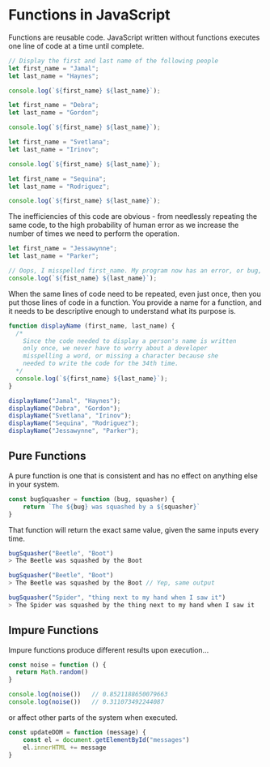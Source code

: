 # Functions in JavaScript

Functions are reusable code. JavaScript written without functions executes one line of code at a time until complete.

```js
// Display the first and last name of the following people
let first_name = "Jamal";
let last_name = "Haynes";

console.log(`${first_name} ${last_name}`);

let first_name = "Debra";
let last_name = "Gordon";

console.log(`${first_name} ${last_name}`);

let first_name = "Svetlana";
let last_name = "Irinov";

console.log(`${first_name} ${last_name}`);

let first_name = "Sequina";
let last_name = "Rodriguez";

console.log(`${first_name} ${last_name}`);
```

The inefficiencies of this code are obvious - from needlessly repeating the same code, to the high probability of human error as we increase the number of times we need to perform the operation.

```js
let first_name = "Jessawynne";
let last_name = "Parker";

// Oops, I misspelled first_name. My program now has an error, or bug, in it.
console.log(`${fist_name} ${last_name}`); 
```

When the same lines of code need to be repeated, even just once, then you put those lines of code in a function. You provide a name for a function, and it needs to be descriptive enough to understand what its purpose is.

```js
function displayName (first_name, last_name) {
  /*
    Since the code needed to display a person's name is written
    only once, we never have to worry about a developer 
    misspelling a word, or missing a character because she
    needed to write the code for the 34th time.
  */
  console.log(`${first_name} ${last_name}`);
}

displayName("Jamal", "Haynes");
displayName("Debra", "Gordon");
displayName("Svetlana", "Irinov");
displayName("Sequina", "Rodriguez");
displayName("Jessawynne", "Parker");
```

## Pure Functions

A pure function is one that is consistent and has no effect on anything else in your system.

```js
const bugSquasher = function (bug, squasher) {
    return `The ${bug} was squashed by a ${squasher}`
}
```

That function will return the exact same value, given the same inputs every time.

```js
bugSquasher("Beetle", "Boot")
> The Beetle was squashed by the Boot

bugSquasher("Beetle", "Boot")
> The Beetle was squashed by the Boot // Yep, same output

bugSquasher("Spider", "thing next to my hand when I saw it")
> The Spider was squashed by the thing next to my hand when I saw it
```

## Impure Functions

Impure functions produce different results upon execution...

```js
const noise = function () {
  return Math.random()
}

console.log(noise())   // ​​​​​0.8521188650079663​​​​​
console.log(noise())   // 0.311073492244087​​​​​
```

or affect other parts of the system when executed.

```js
const updateDOM = function (message) {
    const el = document.getElementById("messages")
    el.innerHTML += message
}
```

